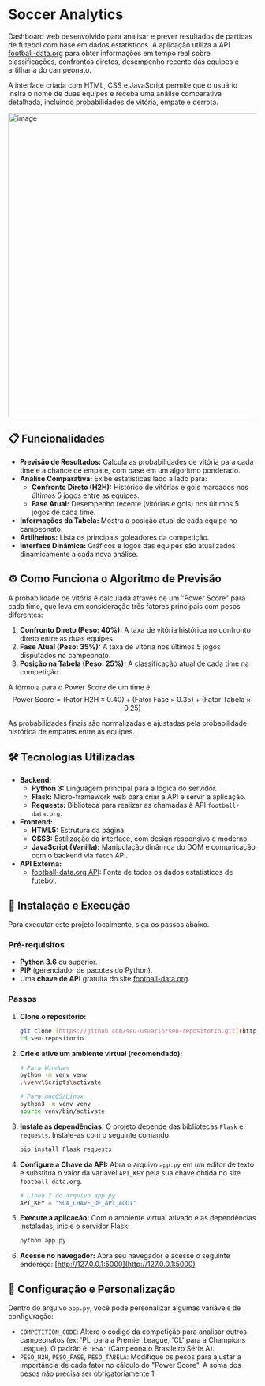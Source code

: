 # Soccer Analytics

Dashboard web desenvolvido para analisar e prever resultados de partidas de futebol com base em dados estatísticos. A aplicação utiliza a API [football-data.org](https://www.football-data.org) para obter informações em tempo real sobre classificações, confrontos diretos, desempenho recente das equipes e artilharia do campeonato.

A interface criada com HTML, CSS e JavaScript permite que o usuário insira o nome de duas equipes e receba uma análise comparativa detalhada, incluindo probabilidades de vitória, empate e derrota.

<img width="815" height="617" alt="image" src="https://github.com/user-attachments/assets/5f4143eb-1f14-404a-b819-84755ca892e4" />


## 📋 Funcionalidades

* **Previsão de Resultados:** Calcula as probabilidades de vitória para cada time e a chance de empate, com base em um algoritmo ponderado.
* **Análise Comparativa:** Exibe estatísticas lado a lado para:
    * **Confronto Direto (H2H):** Histórico de vitórias e gols marcados nos últimos 5 jogos entre as equipes.
    * **Fase Atual:** Desempenho recente (vitórias e gols) nos últimos 5 jogos de cada time.
* **Informações da Tabela:** Mostra a posição atual de cada equipe no campeonato.
* **Artilheiros:** Lista os principais goleadores da competição.
* **Interface Dinâmica:** Gráficos e logos das equipes são atualizados dinamicamente a cada nova análise.

## ⚙️ Como Funciona o Algoritmo de Previsão

A probabilidade de vitória é calculada através de um "Power Score" para cada time, que leva em consideração três fatores principais com pesos diferentes:

1.  **Confronto Direto (Peso: 40%):** A taxa de vitória histórica no confronto direto entre as duas equipes.
2.  **Fase Atual (Peso: 35%):** A taxa de vitória nos últimos 5 jogos disputados no campeonato.
3.  **Posição na Tabela (Peso: 25%):** A classificação atual de cada time na competição.

A fórmula para o Power Score de um time é:
$$\text{Power Score} = (\text{Fator H2H} \times 0.40) + (\text{Fator Fase} \times 0.35) + (\text{Fator Tabela} \times 0.25)$$

As probabilidades finais são normalizadas e ajustadas pela probabilidade histórica de empates entre as equipes.

## 🛠️ Tecnologias Utilizadas

* **Backend:**
    * **Python 3:** Linguagem principal para a lógica do servidor.
    * **Flask:** Micro-framework web para criar a API e servir a aplicação.
    * **Requests:** Biblioteca para realizar as chamadas à API `football-data.org`.
* **Frontend:**
    * **HTML5:** Estrutura da página.
    * **CSS3:** Estilização da interface, com design responsivo e moderno.
    * **JavaScript (Vanilla):** Manipulação dinâmica do DOM e comunicação com o backend via `fetch` API.
* **API Externa:**
    * [football-data.org API](https://www.football-data.org): Fonte de todos os dados estatísticos de futebol.

## 🚀 Instalação e Execução

Para executar este projeto localmente, siga os passos abaixo.

### Pré-requisitos

* **Python 3.6** ou superior.
* **PIP** (gerenciador de pacotes do Python).
* Uma **chave de API** gratuita do site [football-data.org](https://www.football-data.org/client/register).

### Passos

1.  **Clone o repositório:**
    ```bash
    git clone [https://github.com/seu-usuario/seu-repositorio.git](https://github.com/seu-usuario/seu-repositorio.git)
    cd seu-repositorio
    ```

2.  **Crie e ative um ambiente virtual (recomendado):**
    ```bash
    # Para Windows
    python -m venv venv
    .\venv\Scripts\activate

    # Para macOS/Linux
    python3 -m venv venv
    source venv/bin/activate
    ```

3.  **Instale as dependências:**
    O projeto depende das bibliotecas `Flask` e `requests`. Instale-as com o seguinte comando:
    ```bash
    pip install Flask requests
    ```

4.  **Configure a Chave da API:**
    Abra o arquivo `app.py` em um editor de texto e substitua o valor da variável `API_KEY` pela sua chave obtida no site `football-data.org`.

    ```python
    # Linha 7 do arquivo app.py
    API_KEY = "SUA_CHAVE_DE_API_AQUI"
    ```

5.  **Execute a aplicação:**
    Com o ambiente virtual ativado e as dependências instaladas, inicie o servidor Flask:
    ```bash
    python app.py
    ```

6.  **Acesse no navegador:**
    Abra seu navegador e acesse o seguinte endereço:
    [http://127.0.0.1:5000](http://127.0.0.1:5000)

## 🔧 Configuração e Personalização

Dentro do arquivo `app.py`, você pode personalizar algumas variáveis de configuração:

* `COMPETITION_CODE`: Altere o código da competição para analisar outros campeonatos (ex: 'PL' para a Premier League, 'CL' para a Champions League). O padrão é `'BSA'` (Campeonato Brasileiro Série A).
* `PESO_H2H`, `PESO_FASE`, `PESO_TABELA`: Modifique os pesos para ajustar a importância de cada fator no cálculo do "Power Score". A soma dos pesos não precisa ser obrigatoriamente 1.
